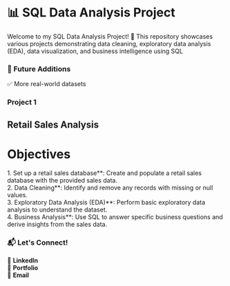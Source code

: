 
<h1>📊 SQL Data Analysis Project </h1>

<p>Welcome to my SQL Data Analysis Project! 🚀 This repository showcases various projects demonstrating data cleaning, exploratory data analysis (EDA), data visualization, and business intelligence using SQL<p>

<h3>📌 Future Additions</h3>
<p>✅ More real-world datasets</p>

<h3>Project 1</h3>
<h2>Retail Sales Analysis</h2>
<h1>Objectives</h1>
<p>1. Set up a retail sales database**: Create and populate a retail sales database with the provided sales data.<br>
   2. Data Cleaning**: Identify and remove any records with missing or null values.<br>
   3. Exploratory Data Analysis (EDA)**: Perform basic exploratory data analysis to understand the dataset.<br>
   4. Business Analysis**: Use SQL to answer specific business questions and derive insights from the sales data.</p>


<h3>📬 Let's Connect!</h3>
<p>💼 <a href="https://www.linkedin.com/in/subodh-ghonge-db26032002/" style = "text-decoration: none;"><b>LinkedIn</b></a> <br>
   📝 <a href="https://subodhghonge.github.io/My-Portfolio/" style = "text-decoration: none;"><b>Portfolio</b></a> <br>
   📧 <a href="mailto:subodhghonge12@gmail.com" style = "text-decoration: none;"><b>Email</b></a> </p>